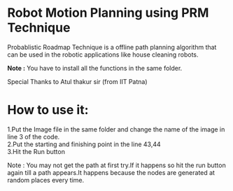 # Robot Motion Planning using PRM Technique
 Probablistic Roadmap Technique is a offline path planning algorithm that can be used in the robotic applications like house cleaning robots.
 
   **Note :**
   You have to install all the functions in the same folder.

Special Thanks to Atul thakur sir (from IIT Patna)
# How to use it:
1.Put the Image file in the same folder and change the name of the image in line 3 of the code.\
2.Put the starting and finishing point in the line 43,44\
3.Hit the Run button

Note : You may not get the path at first try.If it happens so hit the run button again till a path appears.It happens because the nodes are generated at random places every time.



